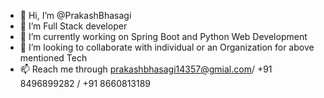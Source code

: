 - 👋 Hi, I’m @PrakashBhasagi
- 👀 I’m Full Stack developer
- 🌱 I’m currently working on Spring Boot and Python Web Development
- 💞️ I’m looking to collaborate with individual or an Organization for above mentioned Tech
- 📫 Reach me through prakashbhasagi14357@gmial.com/ +91 8496899282 / +91 8660813189
<!---
PrakashBhasagi/PrakashBhasagi is a ✨ special ✨ repository because its `README.md` (this file) appears on your GitHub profile.
You can click the Preview link to take a look at your changes.
--->

